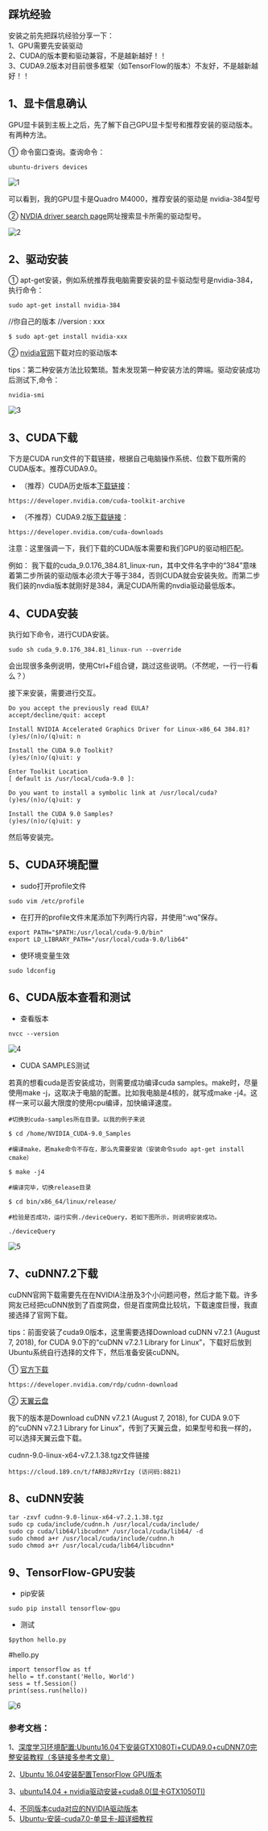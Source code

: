 ## 踩坑经验

安装之前先把踩坑经验分享一下：       
1、GPU需要先安装驱动   
2、CUDA的版本要和驱动兼容，不是越新越好！！    
3、CUDA9.2版本对目前很多框架（如TensorFlow的版本）不友好，不是越新越好！！    


## 1、显卡信息确认
GPU显卡装到主板上之后，先了解下自己GPU显卡型号和推荐安装的驱动版本。有两种方法。

① 命令窗口查询。查询命令：

```
ubuntu-drivers devices
```
![1](./doc/1.png)

可以看到，我的GPU显卡是Quadro M4000，推荐安装的驱动是 nvidia-384型号

② [NVDIA driver search page](https://www.nvidia.cn/Download/index.aspx?lang=cn)网址搜索显卡所需的驱动型号。

![2](./doc/2.png)

## 2、驱动安装

① apt-get安装，例如系统推荐我电脑需要安装的显卡驱动型号是nvidia-384，执行命令：

```
sudo apt-get install nvidia-384
```

//你自己的版本
//version : xxx
```
$ sudo apt-get install nvidia-xxx
```

② [nvidia官网](https://www.nvidia.cn/Download/index.aspx?lang=cn)下载对应的驱动版本

tips：第二种安装方法比较繁琐。暂未发现第一种安装方法的弊端。驱动安装成功后测试下,命令：


```
nvidia-smi
```

![3](./doc/3.png)

## 3、CUDA下载

下方是CUDA run文件的下载链接，根据自己电脑操作系统、位数下载所需的CUDA版本。推荐CUDA9.0。

- （推荐）CUDA历史版本[下载链接](https://developer.nvidia.com/cuda-toolkit-archive)：

```
https://developer.nvidia.com/cuda-toolkit-archive
```

- （不推荐）CUDA9.2版[下载链接](https://developer.nvidia.com/cuda-downloads)：

```
https://developer.nvidia.com/cuda-downloads
```



注意：这里强调一下，我们下载的CUDA版本需要和我们GPU的驱动相匹配。

例如：
我下载的cuda_9.0.176_384.81_linux-run，其中文件名字中的“384”意味着第二步所装的驱动版本必须大于等于384，否则CUDA就会安装失败。而第二步我们装的nvdia版本就刚好是384，满足CUDA所需的nvdia驱动最低版本。

## 4、CUDA安装
执行如下命令，进行CUDA安装。

```
sudo sh cuda_9.0.176_384.81_linux-run --override
```
会出现很多条例说明，使用Ctrl+F组合键，跳过这些说明。（不然呢，一行一行看么？）

接下来安装，需要进行交互。

```
Do you accept the previously read EULA?
accept/decline/quit: accept
 
Install NVIDIA Accelerated Graphics Driver for Linux-x86_64 384.81?
(y)es/(n)o/(q)uit: n
 
Install the CUDA 9.0 Toolkit?
(y)es/(n)o/(q)uit: y
 
Enter Toolkit Location
[ default is /usr/local/cuda-9.0 ]:
 
Do you want to install a symbolic link at /usr/local/cuda?
(y)es/(n)o/(q)uit: y
 
Install the CUDA 9.0 Samples?
(y)es/(n)o/(q)uit: y
```

然后等安装完。

## 5、CUDA环境配置

- sudo打开profile文件
```
sudo vim /etc/profile
```

- 在打开的profile文件末尾添加下列两行内容，并使用“:wq”保存。
```
export PATH="$PATH:/usr/local/cuda-9.0/bin"
export LD_LIBRARY_PATH="/usr/local/cuda-9.0/lib64"
```
- 使环境变量生效

```
sudo ldconfig
```
## 6、CUDA版本查看和测试

- 查看版本

```
nvcc --version
```

![4](./doc/4.png)

- CUDA SAMPLES测试

若真的想看cuda是否安装成功，则需要成功编译cuda samples。make时，尽量使用make -j，这取决于电脑的配置。比如我电脑是4核的，就写成make -j4。这样一来可以最大限度的使用cpu编译，加快编译速度。


```
#切换到cuda-samples所在目录。以我的例子来说

$ cd /home/NVIDIA_CUDA-9.0_Samples

#编译make，若make命令不存在，那么先需要安装（安装命令sudo apt-get install cmake）

$ make -j4

#编译完毕，切换release目录

$ cd bin/x86_64/linux/release/

#检验是否成功，运行实例./deviceQuery，若如下图所示，则说明安装成功。

./deviceQuery
```

![5](./doc/5.png)

## 7、cuDNN7.2下载


cuDNN官网下载需要先在在NVIDIA注册及3个小问题问卷，然后才能下载。许多网友已经把cuDNN放到了百度网盘，但是百度网盘比较坑，下载速度巨慢，我直接选择了官网下载。

tips：前面安装了cuda9.0版本，这里需要选择Download cuDNN v7.2.1 (August 7, 2018), for CUDA 9.0下的“cuDNN v7.2.1 Library for Linux”，下载好后放到Ubuntu系统自行选择的文件下，然后准备安装cuDNN。

① [官方下载](https://developer.nvidia.com/rdp/cudnn-download)

```
https://developer.nvidia.com/rdp/cudnn-download
```

② [天翼云盘](https://cloud.189.cn/t/fARBJzRVrIzy)

我下的版本是Download cuDNN v7.2.1 (August 7, 2018), for CUDA 9.0下的“cuDNN v7.2.1 Library for Linux”，传到了天翼云盘，如果型号和我一样的，可以选择天翼云盘下载。


cudnn-9.0-linux-x64-v7.2.1.38.tgz文件链接

```
https://cloud.189.cn/t/fARBJzRVrIzy (访问码:8821)
```


## 8、cuDNN安装


```
tar -zxvf cudnn-9.0-linux-x64-v7.2.1.38.tgz
sudo cp cuda/include/cudnn.h /usr/local/cuda/include/
sudo cp cuda/lib64/libcudnn* /usr/local/cuda/lib64/ -d
sudo chmod a+r /usr/local/cuda/include/cudnn.h
sudo chmod a+r /usr/local/cuda/lib64/libcudnn*
```

## 9、TensorFlow-GPU安装

- pip安装

```
sudo pip install tensorflow-gpu

```
- 测试

```
$python hello.py
```

\#hello.py
```
import tensorflow as tf
hello = tf.constant('Hello, World')
sess = tf.Session()
print(sess.run(hello))
```
  
![6](./doc/6.png)




### 参考文档：
1、[深度学习环境配置:Ubuntu16.04下安装GTX1080Ti+CUDA9.0+cuDNN7.0完整安装教程（多链接多参考文章）](http://www.cnblogs.com/tanwc/p/9379632.html)



2、[Ubuntu 16.04安装配置TensorFlow GPU版本](https://www.linuxidc.com/Linux/2016-11/137561.htm)

3、[ubuntu14.04 + nvidia驱动安装+cuda8.0(显卡GTX1050TI)](https://blog.csdn.net/wyz6666/article/details/78434373?locationNum=7&fps=1)

4、[不同版本cuda对应的NVIDIA驱动版本](http://www.cnblogs.com/LearnFromNow/p/9417272.html)    
5、[Ubuntu-安装-cuda7.0-单显卡-超详细教程](https://blog.csdn.net/xuezhisdc/article/details/47075401)